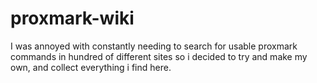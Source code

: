 # proxmark-wiki
I was annoyed with constantly needing to search for usable proxmark commands in hundred of different sites so i decided to try and make my own, and collect everything i find here.
